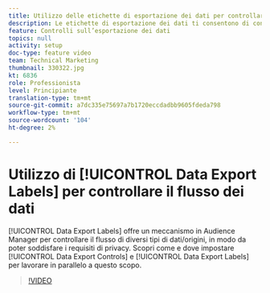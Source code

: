 ```yaml
---
title: Utilizzo delle etichette di esportazione dei dati per controllare il flusso di dati
description: Le etichette di esportazione dei dati ti consentono di controllare il flusso di diversi tipi di dati/origini in Audience Manager, in modo da soddisfare i tuoi requisiti di privacy. Scopri come e dove impostare Controlli sull’esportazione dei dati ed Etichette di esportazione dei dati per lavorare in parallelo a questo scopo.
feature: Controlli sull’esportazione dei dati
topics: null
activity: setup
doc-type: feature video
team: Technical Marketing
thumbnail: 330322.jpg
kt: 6836
role: Professionista
level: Principiante
translation-type: tm+mt
source-git-commit: a7dc335e75697a7b1720eccdadbb9605fdeda798
workflow-type: tm+mt
source-wordcount: '104'
ht-degree: 2%

---
```



# Utilizzo di [!UICONTROL Data Export Labels] per controllare il flusso dei dati

[!UICONTROL Data Export Labels] offre un meccanismo in Audience Manager per controllare il flusso di diversi tipi di dati/origini, in modo da poter soddisfare i requisiti di privacy. Scopri come e dove impostare [!UICONTROL Data Export Controls] e [!UICONTROL Data Export Labels] per lavorare in parallelo a questo scopo.

>[!VIDEO](https://video.tv.adobe.com/v/330322/?quality=12&learn=on)
